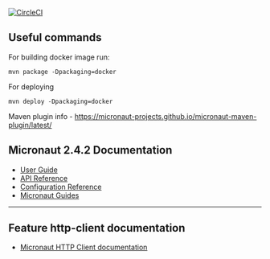 [![CircleCI](https://circleci.com/gh/rgederin/providers-mock-api.svg?style=svg)](https://app.circleci.com/pipelines/github/rgederin/providers-mock-api)


## Useful commands

For building docker image run:

```
mvn package -Dpackaging=docker
```

For deploying 

```
mvn deploy -Dpackaging=docker
```

Maven plugin info - https://micronaut-projects.github.io/micronaut-maven-plugin/latest/

## Micronaut 2.4.2 Documentation

- [User Guide](https://docs.micronaut.io/2.4.2/guide/index.html)
- [API Reference](https://docs.micronaut.io/2.4.2/api/index.html)
- [Configuration Reference](https://docs.micronaut.io/2.4.2/guide/configurationreference.html)
- [Micronaut Guides](https://guides.micronaut.io/index.html)
---

## Feature http-client documentation

- [Micronaut HTTP Client documentation](https://docs.micronaut.io/latest/guide/index.html#httpClient)

